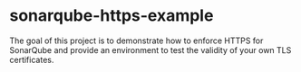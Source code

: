 # sonarqube-https-example
The goal of this project is to demonstrate how to enforce HTTPS for SonarQube and provide an environment to test the validity of your own TLS certificates.
